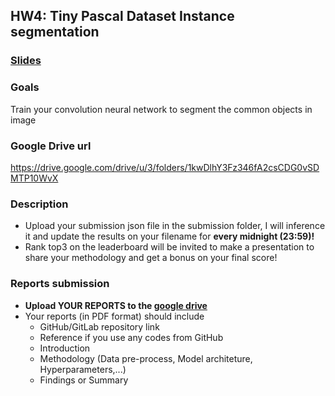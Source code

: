 ## HW4: Tiny Pascal Dataset Instance segmentation

### [Slides](https://docs.google.com/presentation/d/1U1gx48DTkEAJAOE7ycSCcZVlfBdQ0LLEb5X6QF0jKMs/edit#slide=id.g7a5525b70b_0_115)
### Goals
Train your convolution neural network to segment the common objects in image

### Google Drive url
https://drive.google.com/drive/u/3/folders/1kwDlhY3Fz346fA2csCDG0vSDMTP10WvX

### Description
- Upload your submission json file in the submission folder, I will inference it and update the results on your filename for **every midnight (23:59)!**
- Rank top3 on the leaderboard will be invited to make a presentation to share your methodology and get a bonus on your final score!

### Reports submission
- **Upload YOUR REPORTS to the [google drive](https://drive.google.com/open?id=1tf2M4gUE2kdETYrrjFWE0M_8MBpMMSWa)**
- Your reports (in PDF format) should include
  - GitHub/GitLab repository link
  - Reference if you use any codes from GitHub
  - Introduction
  - Methodology (Data pre-process, Model architeture, Hyperparameters,...)
  - Findings or Summary

